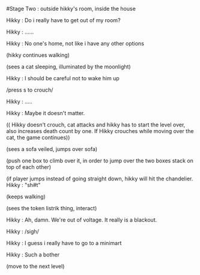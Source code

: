 #Stage Two : outside hikky's room, inside the house 

Hikky : Do i really have to get out of my room? 

Hikky : ......

Hikky : No one's home, not like i have any other options

(hikky continues walking)

(sees a cat sleeping, illuminated by the moonlight) 

Hikky : I should be careful not to wake him up

/press s to crouch/

Hikky : .....

Hikky : Maybe it doesn't matter.

(( Hikky doesn't crouch, cat attacks and hikky has to start the level over, also increases death count by one. If Hikky crouches while moving over the cat, the game continues))

(sees a sofa veiled, jumps over sofa)

(push one box to climb over it, in order to jump over the two boxes stack on top of each other)

(if player jumps instead of going straight down, hikky will hit the chandelier. Hikky : "sh#t" 

(keeps walking)

(sees the token listrik thing, interact)

Hikky : Ah, damn. We're out of voltage. It really is a blackout.

Hikky : /sigh/

Hikky : I guess i really have to go to a minimart

Hikky : Such a bother

(move to the next level) 
